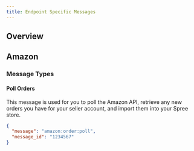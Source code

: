 ```yaml
---
title: Endpoint Specific Messages
---
```


## Overview

## Amazon

### Message Types

#### Poll Orders

This message is used for you to poll the Amazon API, retrieve any new orders you have for your seller account, and import them into your Spree store.

```json
{
  "message": "amazon:order:poll",
  "message_id": "1234567"
}
```